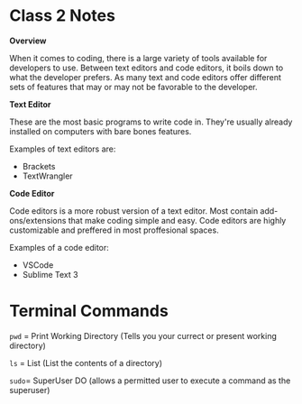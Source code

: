 # Class 2 Notes

**Overview**

When it comes to coding, there is a large variety of tools available for developers to use. Between text editors and code editors, it boils down to what the developer prefers. As many text and code editors offer different sets of features that may or may not be favorable to the developer.

**Text Editor**

These are the most basic programs to write code in. They're usually already installed on computers with bare bones features.

Examples of text editors are:

- Brackets
- TextWrangler

**Code Editor**

Code editors is a more robust version of a text editor. Most contain add-ons/extensions that make coding simple and easy. Code editors are highly customizable and preffered in most proffesional spaces.

Examples of a code editor:

- VSCode
- Sublime Text 3

# Terminal Commands

`pwd` = Print Working Directory (Tells you your currect or present working directory)

`ls` = List (List the contents of a directory)

`sudo`= SuperUser DO (allows a permitted user to execute a command as the superuser)
